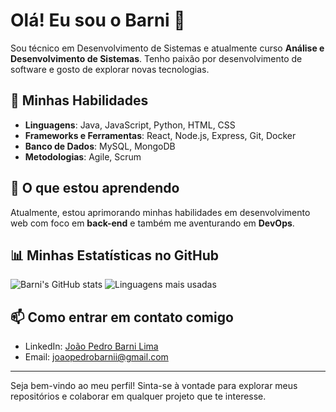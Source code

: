 # Olá! Eu sou o Barni 👋

Sou técnico em Desenvolvimento de Sistemas e atualmente curso **Análise e Desenvolvimento de Sistemas**. Tenho paixão por desenvolvimento de software e gosto de explorar novas tecnologias.

## 🚀 Minhas Habilidades

- **Linguagens**: Java, JavaScript, Python, HTML, CSS
- **Frameworks e Ferramentas**: React, Node.js, Express, Git, Docker
- **Banco de Dados**: MySQL, MongoDB
- **Metodologias**: Agile, Scrum

## 🌱 O que estou aprendendo

Atualmente, estou aprimorando minhas habilidades em desenvolvimento web com foco em **back-end** e também me aventurando em **DevOps**.

## 📊 Minhas Estatísticas no GitHub

![Barni's GitHub stats](https://github-readme-stats.vercel.app/api?username=seu-usuario&show_icons=true&theme=radical)
![Linguagens mais usadas](https://github-readme-stats.vercel.app/api/top-langs/?username=seu-usuario&layout=compact&theme=radical)

## 📫 Como entrar em contato comigo

- LinkedIn: [João Pedro Barni Lima](https://www.linkedin.com/in/jo%C3%A3o-pedro-barni-lima-251105272/)
- Email: [joaopedrobarnii@gmail.com](mailto:joaopedrobarnii@gmail.com)

---

Seja bem-vindo ao meu perfil! Sinta-se à vontade para explorar meus repositórios e colaborar em qualquer projeto que te interesse.
